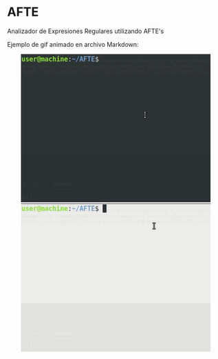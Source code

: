 # AFTE
Analizador de Expresiones Regulares utilizando AFTE's

Ejemplo de gif animado en archivo Markdown:
<p align="center">
	<img src="Readme_Source/Peek_Example_1.gif">
	<img src="Readme_Source/Peek_Example_2.gif">
</p>

